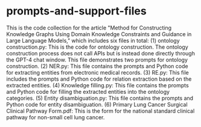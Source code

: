 # prompts-and-support-files
This is the code collection for the article "Method for Constructing Knowledge Graphs Using Domain Knowledge Constraints and Guidance in Large Language Models," which includes six files in total:
(1) ontology construction.py: This is the code for ontology construction. The ontology construction process does not call APIs but is instead done directly through the GPT-4 chat window. This file demonstrates two prompts for ontology construction.
(2) NER.py: This file contains the prompts and Python code for extracting entities from electronic medical records.
(3) RE.py: This file includes the prompts and Python code for relation extraction based on the extracted entities.
(4) Knowledge filling.py: This file contains the prompts and Python code for filling the extracted entities into the ontology categories.
(5) Entity disambiguation.py: This file contains the prompts and Python code for entity disambiguation.
(6) Primary Lung Cancer Surgical Clinical Pathway Form.pdf: This is the form for the national standard clinical pathway for non-small cell lung cancer.
